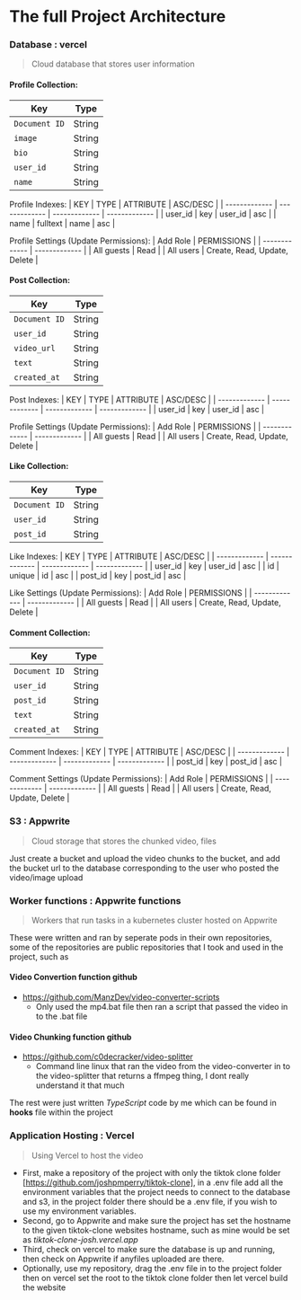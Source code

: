 # The full Project Architecture 

### Database : vercel

> Cloud database that stores user information

#### Profile Collection:
| Key | Type |
| --- | --- |
| `Document ID` | String |
| `image` | String |
| `bio` | String |
| `user_id` | String |
| `name` | String |

Profile Indexes:
| KEY           | TYPE          | ATTRIBUTE     | ASC/DESC      |
| ------------- | ------------- | ------------- | ------------- |
| user_id       | key           | user_id       | asc           |
| name          | fulltext      | name          | asc           |

Profile Settings (Update Permissions):
| Add Role      | PERMISSIONS   |
| ------------- | ------------- |
| All guests    | Read          |
| All users     | Create, Read, Update, Delete |

#### Post Collection:
| Key | Type |
| --- | --- |
| `Document ID` | String |
| `user_id` | String |
| `video_url` | String |
| `text` | String |
| `created_at` | String |
    
Post Indexes:
| KEY           | TYPE          | ATTRIBUTE     | ASC/DESC      |
| ------------- | ------------- | ------------- | ------------- |
| user_id       | key           | user_id       | asc           |

Profile Settings (Update Permissions):
| Add Role      | PERMISSIONS   |
| ------------- | ------------- |
| All guests    | Read          |
| All users     | Create, Read, Update, Delete |

#### Like Collection:
| Key | Type |
| --- | --- |
| `Document ID` | String |
| `user_id` | String |
| `post_id` | String |

Like Indexes: 
| KEY           | TYPE          | ATTRIBUTE     | ASC/DESC      |
| ------------- | ------------- | ------------- | ------------- |
| user_id       | key           | user_id       | asc           |
| id            | unique        | id            | asc           |
| post_id       | key           | post_id       | asc           |

Like Settings (Update Permissions):
| Add Role      | PERMISSIONS   |
| ------------- | ------------- |
| All guests    | Read          |
| All users     | Create, Read, Update, Delete |

#### Comment Collection:
| Key | Type |
| --- | --- |
| `Document ID` | String |
| `user_id` | String |
| `post_id` | String |
| `text` | String |
| `created_at` | String |
    
Comment Indexes:
| KEY           | TYPE          | ATTRIBUTE     | ASC/DESC      |
| ------------- | ------------- | ------------- | ------------- |
| post_id       | key           | post_id       | asc           |

Comment Settings (Update Permissions):
| Add Role      | PERMISSIONS   |
| ------------- | ------------- |
| All guests    | Read          |
| All users     | Create, Read, Update, Delete |

### S3 : Appwrite

> Cloud storage that stores the chunked video, files

Just create a bucket and upload the video chunks to the bucket, and add the bucket url to the database corresponding to the user who posted the video/image upload

### Worker functions : Appwrite functions 

> Workers that run tasks in a kubernetes cluster hosted on Appwrite 

These were written and ran by seperate pods in their own repositories, some of the repositories are public repositories that I took and used in the project, such as

#### Video Convertion function github
- https://github.com/ManzDev/video-converter-scripts
    - Only used the mp4.bat file then ran a script that passed the video in to the .bat file

#### Video Chunking function github 
- https://github.com/c0decracker/video-splitter
    - Command line linux that ran the video from the video-converter in to the video-splitter that returns a ffmpeg thing, I dont really understand it that much 


The rest were just written _TypeScript_ code by me which can be found in **hooks** file within the project


### Application Hosting : Vercel

> Using Vercel to host the video

- First, make a repository of the project with only the tiktok clone folder [https://github.com/joshpmperry/tiktok-clone], in a .env file add all the environment variables that the project needs to connect to the database and s3, in the project folder there should be a .env file, if you wish to use my environment variables. 
- Second, go to Appwrite and make sure the project has set the hostname to the given tiktok-clone websites hostname, such as mine would be set as _tiktok-clone-josh.vercel.app_ 
- Third, check on vercel to make sure the database is up and running, then check on Appwrite if anyfiles uploaded are there.  
- Optionally, use my repository, drag the .env file in to the project folder then on vercel set the root to the tiktok clone folder then let vercel build the website 